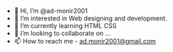 - 👋 Hi, I’m @ad-monir2001
- 👀 I’m interested in Web designing and development.
- 🌱 I’m currently learning HTML CSS
- 💞️ I’m looking to collaborate on ...
- 📫 How to reach me - ad.monir2001@gmail.com

<!---
ad-monir2001/ad-monir2001 is a ✨ special ✨ repository because its `README.md` (this file) appears on your GitHub profile.
You can click the Preview link to take a look at your changes.
--->
